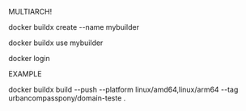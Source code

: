 
MULTIARCH!

docker buildx create --name mybuilder

docker buildx use mybuilder

docker login

EXAMPLE

docker buildx build --push --platform linux/amd64,linux/arm64 --tag urbancompasspony/domain-teste .
